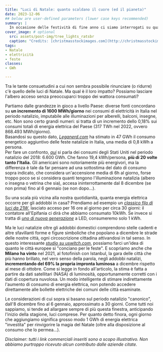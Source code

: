 ```yaml
---
title: "Luci di Natale: quanto scaldano il cuore (ed il pianeta)"
date: 2023-12-06
## below are user-defined parameters (lower case keys recommended)
summary: |
  In occasione delle festività di fine anno ci siamo interrogati su quanto energivore siano le illuminazioni natalizie e cosa comporta accenderle ogni anno sempre un po' prima.
cover_image: # optional
  src: assets/post-img/tree_lights_ratsbr
  caption: "Credits: [christmasstockimages.com](http://christmasstockimages.com/free/xmas-lights/slides/tree_lights.htm)"
tags:
- Natale
- elettricità
- feste
classes:
- GWh

---
```


Tra le tante consuetudini a cui non sembra possibile rinunciare (o ridurre) c'è quello delle luci di Natale. Ma qual è il loro impatto? Possiamo lasciare l'albero acceso senza preoccuparci troppo dei wattora consumati?

Partiamo dalle grandezze in gioco a livello Paese: diverse fonti concordano su **un incremento di 1600 MWh/giorno** nei consumi di elettricità in Italia nel periodo natalizio, imputabile alle illuminazioni per alberelli, balconi, insegne, etc. Non sono certo grandi numeri: si tratta di un incremento dello 0,18% sui consumi totali di energia elettrica del Paese (317 TWh nel 2022, ovvero 868.493 MWh/giorno).  
Basandosi su questo dato, [*Leganerd.com*](https://leganerd.com/2021/12/05/luci-di-natale-quanto-consumano/) ha stimato in 47 GWh il consumo energetico aggiuntivo delle feste natalizie in Italia, una media di 0,8 kWh a persona.  
Per fare un confronto, [*qui*](https://www.nsenergybusiness.com/features/christmas-lights-energy/) si parla dei consumi degli Stati Uniti nel periodo natalizio del 2018: 6.600 GWh. Che fanno 19,4 kWh/persona, **più di 20 volte tanto l'Italia.** Gli americani sono notoriamente più energivori, ma la differenza è tale da far pensare ad una sottostima del dato di consumo sopra indicato, che considera un\'accensione media di 6h al giorno, forse troppo poco se si considera quanti tengono l'illuminazione natalizia (albero o insegna o vetrina che sia), accesa ininterrottamente dal 8 dicembre (se non prima) fino al 6 gennaio (se non dopo...).

Su una scala più vicina alla nostra quotidianità, quanta energia elettrica occorre per gli addobbi in casa? Prendiamo ad esempio un [*classico filo di luci da 21W*](https://www.amazon.com/Christmas-Replacement-Incandescent-Lights-Ampere/dp/B07YD53MWS/ref=sr_1_7?qid=1701868949&refinements=p_n_feature_five_browse-bin%3A6104079011&s=hi&sr=1-7&th=1), lasciato acceso per 16 ore al giorno per circa 30 giorni: il contatore all'Epifania ci dirà che abbiamo consumato 10kWh. Se invece si tratta di [*uno di nuova generazione*](https://www.luminalpark.com/it-it/catena-10-m-100-led-bianco-caldo-cavo-verde-prolungabile/56138) a LED, consumeremo solo 1 kWh.

Ma le luci natalizie oltre gli addobbi domestici comprendono stelle cadenti e altre sfavillanti forme e figure simboliche che popolano a dicembre le strade delle nostre città, ogni circoscrizione cittadina attivandosi in tal senso. In questo interessante [*studio su uswitch.com*](https://www.uswitch.com/gas-electricity/guides/EU-cities-that-use-the-most-energy-for-christmas-lights/), possiamo farci un'idea di quanto le città europee si "conciano per le feste". E scopriamo anche che **Milano ha vinto** nel 2021, al fotofinish con Istanbul, la gara delle città che più hanno brillato, nel vero senso della parola, negli addobbi natalizi, **incrementando del 69% la propria impronta luminosa** a dicembre rispetto al mese di ottobre. Come si legge in fondo all'articolo, la stima è fatta a partire da dati satellitari (NASA) di luminosità, opportunamente corretti con i dati di copertura nuvolosa. Un modo intelligente di stimare indirettamente l'aumento di consumo di energia elettrica, non potendo accedere direttamente alle bollette elettriche dei comuni delle città esaminate.

Le considerazioni di cui sopra si basano sul periodo natalizio "canonico", dall'8 dicembre fino al 6 gennaio, approssimato a 30 giorni. Come tutti noi sappiamo, si tende ad allargare sempre di più questa finestra, anticipando l'inizio della stagione, luci comprese. Per quanto detto finora, ogni giorno che aggiungiamo significa grosso modo 1 GWh di energia elettrica "investita" per rinvigorire la magia del Natale (oltre alla disposizione al consumo che lo permea...).

*Disclaimer: tutti i link commerciali inseriti sono a scopo illustrativo. Non abbiamo purtroppo ricevuto alcun contributo dalle aziende citate.*


<!--
  created 2023-12-06 20:31:09.326715 +0100 CET m=+0.095298126
-->